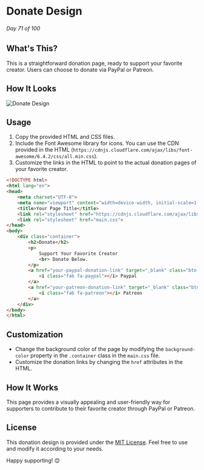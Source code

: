 # Donate Design

###### Day 71 of 100

## What's This?

This is a straightforward donation page, ready to support your favorite creator. Users can choose to donate via PayPal or Patreon.

## How It Looks

![Donate Design](your-image-url-here)

## Usage

1. Copy the provided HTML and CSS files.
2. Include the Font Awesome library for icons. You can use the CDN provided in the HTML (`https://cdnjs.cloudflare.com/ajax/libs/font-awesome/6.4.2/css/all.min.css`).
3. Customize the links in the HTML to point to the actual donation pages of your favorite creator.

```html
<!DOCTYPE html>
<html lang="en">
<head>
    <meta charset="UTF-8">
    <meta name="viewport" content="width=device-width, initial-scale=1.0">
    <title>Your Page Title</title>
    <link rel="stylesheet" href="https://cdnjs.cloudflare.com/ajax/libs/font-awesome/6.4.2/css/all.min.css">
    <link rel="stylesheet" href="main.css">
</head>
<body>
    <div class="container">
        <h2>Donate</h2>
        <p>
            Support Your Favorite Creator
            <br> Donate Below.
        </p>
        <a href="your-paypal-donation-link" target="_blank" class="btn paypal">
            <i class="fab fa-paypal"></i> Paypal
        </a>
        <a href="your-patreon-donation-link" target="_blank" class="btn patreon">
            <i class="fab fa-patreon"></i> Patreon
        </a>
    </div>
</body>
</html>
```

## Customization

- Change the background color of the page by modifying the `background-color` property in the `.container` class in the `main.css` file.
- Customize the donation links by changing the `href` attributes in the HTML.

## How It Works

This page provides a visually appealing and user-friendly way for supporters to contribute to their favorite creator through PayPal or Patreon.

## License

This donation design is provided under the [MIT License](License). Feel free to use and modify it according to your needs.

Happy supporting! 😊
